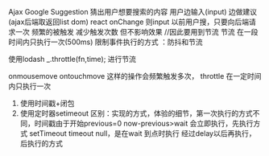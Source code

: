 Ajax Google Suggestion
猜出用户想要搜索的内容
用户边输入(input) 边做建议(ajax后端取返回list dom)
react onChange  则input
以前用户搜，只要向后端请求一次
频繁的被触发 减少触发次数 但不影响效果   //因此要用到节流
节流 在一段时间内只执行一次(500ms)
限制事件执行的方式 ：防抖和节流


使用lodash  _.throttle(fn,time);  进行节流

onmousemove ontouchmove 这样的操作会频繁触发多次，
throttle 在一定时间内只执行一次

1. 使用时间戳+闭包
2. 使用定时器setimeout
区别：实现的方式，体验的细节，第一次执行的方式不同，时间戳由于开始previous=0 now-previous>wait 会立即执行，先执行方式
setTimeout timeout null，是在wait 到点时执行   经过delay以后再执行，后执行的方式